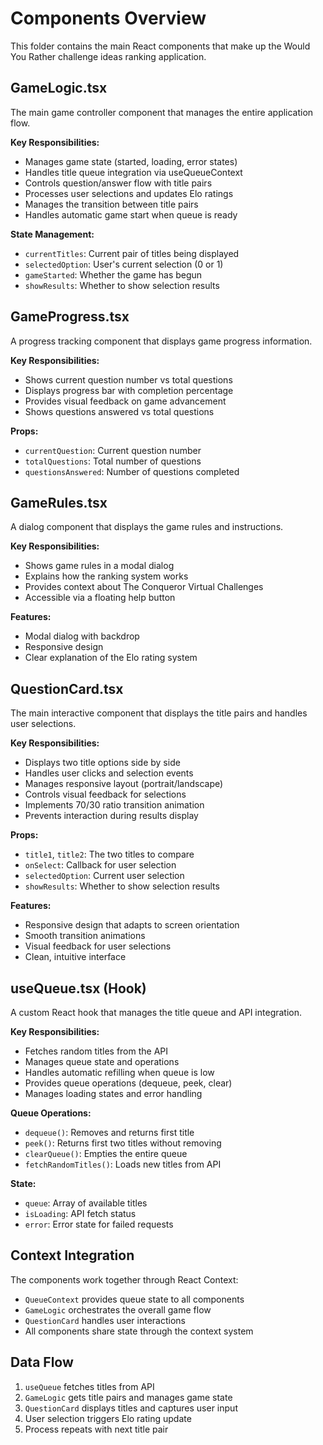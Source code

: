 # Components Overview

This folder contains the main React components that make up the Would You Rather challenge ideas ranking application.

## GameLogic.tsx
The main game controller component that manages the entire application flow.

**Key Responsibilities:**
- Manages game state (started, loading, error states)
- Handles title queue integration via useQueueContext
- Controls question/answer flow with title pairs
- Processes user selections and updates Elo ratings
- Manages the transition between title pairs
- Handles automatic game start when queue is ready

**State Management:**
- `currentTitles`: Current pair of titles being displayed
- `selectedOption`: User's current selection (0 or 1)
- `gameStarted`: Whether the game has begun
- `showResults`: Whether to show selection results

## GameProgress.tsx
A progress tracking component that displays game progress information.

**Key Responsibilities:**
- Shows current question number vs total questions
- Displays progress bar with completion percentage
- Provides visual feedback on game advancement
- Shows questions answered vs total questions

**Props:**
- `currentQuestion`: Current question number
- `totalQuestions`: Total number of questions
- `questionsAnswered`: Number of questions completed

## GameRules.tsx
A dialog component that displays the game rules and instructions.

**Key Responsibilities:**
- Shows game rules in a modal dialog
- Explains how the ranking system works
- Provides context about The Conqueror Virtual Challenges
- Accessible via a floating help button

**Features:**
- Modal dialog with backdrop
- Responsive design
- Clear explanation of the Elo rating system

## QuestionCard.tsx
The main interactive component that displays the title pairs and handles user selections.

**Key Responsibilities:**
- Displays two title options side by side
- Handles user clicks and selection events
- Manages responsive layout (portrait/landscape)
- Controls visual feedback for selections
- Implements 70/30 ratio transition animation
- Prevents interaction during results display

**Props:**
- `title1`, `title2`: The two titles to compare
- `onSelect`: Callback for user selection
- `selectedOption`: Current user selection
- `showResults`: Whether to show selection results

**Features:**
- Responsive design that adapts to screen orientation
- Smooth transition animations
- Visual feedback for user selections
- Clean, intuitive interface

## useQueue.tsx (Hook)
A custom React hook that manages the title queue and API integration.

**Key Responsibilities:**
- Fetches random titles from the API
- Manages queue state and operations
- Handles automatic refilling when queue is low
- Provides queue operations (dequeue, peek, clear)
- Manages loading states and error handling

**Queue Operations:**
- `dequeue()`: Removes and returns first title
- `peek()`: Returns first two titles without removing
- `clearQueue()`: Empties the entire queue
- `fetchRandomTitles()`: Loads new titles from API

**State:**
- `queue`: Array of available titles
- `isLoading`: API fetch status
- `error`: Error state for failed requests

## Context Integration
The components work together through React Context:
- `QueueContext` provides queue state to all components
- `GameLogic` orchestrates the overall game flow
- `QuestionCard` handles user interactions
- All components share state through the context system

## Data Flow
1. `useQueue` fetches titles from API
2. `GameLogic` gets title pairs and manages game state
3. `QuestionCard` displays titles and captures user input
4. User selection triggers Elo rating update
5. Process repeats with next title pair
